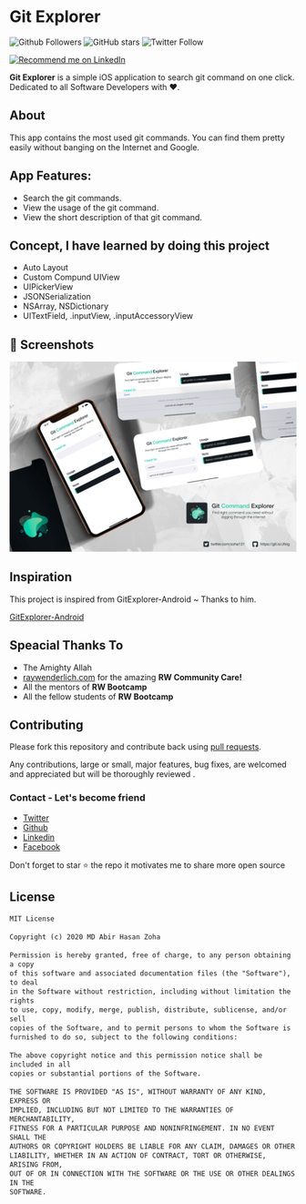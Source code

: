 # Git Explorer

![Github Followers](https://img.shields.io/github/followers/zoha131?label=Follow&style=social)
![GitHub stars](https://img.shields.io/github/stars/zoha131/GitExplorer-iOS?style=social)
![Twitter Follow](https://img.shields.io/twitter/follow/zoha131?label=Follow&style=social)

<a href="https://www.linkedin.com/in/zoha131/">
    <img src="https://img.shields.io/badge/Support-Recommed%2FEndorse%20me%20on%20Linkedin-yellow?style=for-the-badge&logo=linkedin" alt="Recommend me on LinkedIn" /></a>


**Git Explorer** is a simple iOS application to search git command on one click. Dedicated to all Software Developers with ❤️.


## About
This app contains the most used git commands. You can find them pretty easily without banging on the Internet and Google.


## App Features:
- Search the git commands.
- View the usage of the git command.
- View the short description of that git command.

## Concept, I have learned by doing this project
- Auto Layout
- Custom Compund UIView
- UIPickerView
- JSONSerialization
- NSArray, NSDictionary
- UITextField, .inputView, .inputAccessoryView

## 📸 Screenshots

<img src="./doc/app_profile.png" alt="Git Explorer iOS">

## Inspiration

This project is inspired from GitExplorer-Android ~ Thanks to him.

  [GitExplorer-Android](https://github.com/Shashank02051997/GitExplorer-Android)

## Speacial Thanks To
- The Amighty Allah
- [raywenderlich.com](https://www.raywenderlich.com/) for the amazing **RW Community Care!**
- All the mentors of **RW Bootcamp**
- All the fellow students of **RW Bootcamp**

## Contributing

Please fork this repository and contribute back using
[pull requests](https://github.com/Zoha131/GitExplorer-iOS/pulls).

Any contributions, large or small, major features, bug fixes, are welcomed and appreciated
but will be thoroughly reviewed .

### Contact - Let's become friend
- [Twitter](https://twitter.com/zoha131)
- [Github](https://github.com/zoha131)
- [Linkedin](https://www.linkedin.com/in/zoha131/)
- [Facebook](https://www.facebook.com/zoha131)

<p>
Don't forget to star ⭐ the repo it motivates me to share more open source
</p>

## License

```
MIT License

Copyright (c) 2020 MD Abir Hasan Zoha

Permission is hereby granted, free of charge, to any person obtaining a copy
of this software and associated documentation files (the "Software"), to deal
in the Software without restriction, including without limitation the rights
to use, copy, modify, merge, publish, distribute, sublicense, and/or sell
copies of the Software, and to permit persons to whom the Software is
furnished to do so, subject to the following conditions:

The above copyright notice and this permission notice shall be included in all
copies or substantial portions of the Software.

THE SOFTWARE IS PROVIDED "AS IS", WITHOUT WARRANTY OF ANY KIND, EXPRESS OR
IMPLIED, INCLUDING BUT NOT LIMITED TO THE WARRANTIES OF MERCHANTABILITY,
FITNESS FOR A PARTICULAR PURPOSE AND NONINFRINGEMENT. IN NO EVENT SHALL THE
AUTHORS OR COPYRIGHT HOLDERS BE LIABLE FOR ANY CLAIM, DAMAGES OR OTHER
LIABILITY, WHETHER IN AN ACTION OF CONTRACT, TORT OR OTHERWISE, ARISING FROM,
OUT OF OR IN CONNECTION WITH THE SOFTWARE OR THE USE OR OTHER DEALINGS IN THE
SOFTWARE.
```
